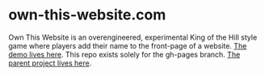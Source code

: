 own-this-website.com
================
Own This Website is an overengineered, experimental King of the Hill style game where players add their name to the front-page of a website. [The demo lives here](http://own.rileyjshaw.com). This repo exists solely for the gh-pages branch. [The parent project lives here](https://github.com/rileyjshaw/own-this-website).
